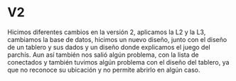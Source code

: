 # V2


Hicimos diferentes cambios en la versión 2, aplicamos la L2 y la L3, cambiamos la base de datos, hicimos un nuevo diseño, junto con el diseño de un tablero y sus dados y un diseño donde explicamos el juego del parchís. Aun así también nos salió algún problema, con la lista de conectados y también tuvimos algún problema con el diseño del tablero, ya que no reconoce su ubicación y no permite abrirlo en algún caso.
